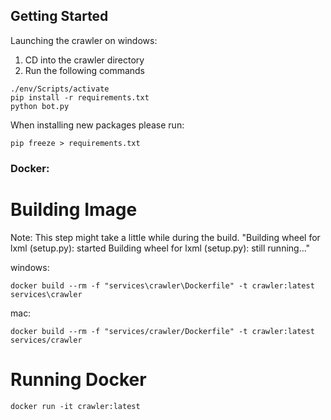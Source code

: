 ## Getting Started

Launching the crawler on windows:
1. CD into the crawler directory
2. Run the following commands

```
./env/Scripts/activate 
pip install -r requirements.txt
python bot.py
```

When installing new packages please run:
```
pip freeze > requirements.txt
```
### Docker:

# Building Image 

Note: This step might take a little while during the build.
"Building wheel for lxml (setup.py): started
Building wheel for lxml (setup.py): still running..."

windows:
```
docker build --rm -f "services\crawler\Dockerfile" -t crawler:latest services\crawler
```
mac:
```
docker build --rm -f "services/crawler/Dockerfile" -t crawler:latest services/crawler
```
# Running Docker
```
docker run -it crawler:latest
```